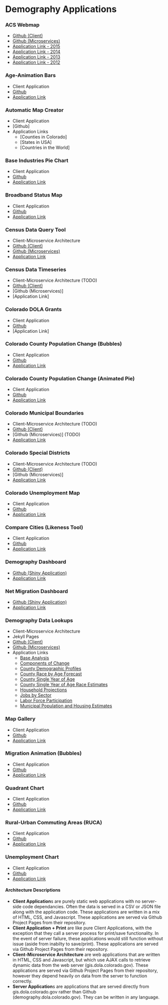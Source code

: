 # Demography Applications


### ACS Webmap 
- [Github (Client)](https://github.com/ColoradoDemography/CensusAPI_Map)
- [Github (Microservices)](https://github.com/ColoradoDemography/MS_CensusMap)
- [Application Link - 2015](https://demography.dola.colorado.gov/CensusAPI_Map_2015)
- [Application Link - 2014](https://demography.dola.colorado.gov/CensusAPI_Map)
- [Application Link - 2013](https://demography.dola.colorado.gov/CensusAPI_Map_2013)
- [Application Link - 2012](https://demography.dola.colorado.gov/CensusAPI_Map_2012)

### Age-Animation Bars
- Client Application
- [Github](https://github.com/ColoradoDemography/Age-Animation-Bars)
- [Application Link](https://demography.dola.colorado.gov/Age-Animation-Bars)

### Automatic Map Creator
- Client Application
- [Github]
- Application Links
  - [Counties in Colorado]
  - [States in USA]
  - [Countries in the World]

### Base Industries Pie Chart
- Client Application
- [Github](https://github.com/ColoradoDemography/CO_BaseIndustries)
- [Application Link](https://demography.dola.colorado.gov/CO_BaseIndustries)

### Broadband Status Map
- Client Application
- [Github](https://github.com/ColoradoDemography/D3_BroadbandStatus)
- [Application Link](https://dola.colorado.gov/gis-cms/content/interactive-broadband-map)

### Census Data Query Tool
- Client-Microservice Architecture
- [Github (Client)](https://github.com/ColoradoDemography/CensusAPI_Query_UI)
- [Github (Microservices)](https://github.com/ColoradoDemography/MS_CensusAPI)
- [Application Link](https://demography.dola.colorado.gov/CensusAPI_Query_UI)

### Census Data Timeseries
- Client-Microservice Architecture (TODO)
- [Github (Client)](https://github.com/ColoradoDemography/CensusAPI_Timeseries)
- [Github (Microservices)]
- [Application Link]

### Colorado DOLA Grants
- Client Application
- [Github](https://github.com/ColoradoDemography/CO_Grants)
- [Application Link]

### Colorado County Population Change (Bubbles)
- Client Application
- [Github](https://github.com/ColoradoDemography/Population-Bubbles)
- [Application Link](https://demography.dola.colorado.gov/Population-Bubbles)

### Colorado County Population Change (Animated Pie)
- Client Application
- [Github](https://github.com/ColoradoDemography/Animated-Pie)
- [Application Link](https://demography.dola.colorado.gov/Animated-Pie)

### Colorado Municipal Boundaries
- Client-Microservice Architecture (TODO)
- [Github (Client)](https://github.com/ColoradoDemography/CO_Muni)
- [Github (Microservices)] (TODO)
- [Application Link](https://demography.dola.colorado.gov/CO_Muni)

### Colorado Special Districts
- Client-Microservice Architecture (TODO)
- [Github (Client)](https://github.com/ColoradoDemography/CO_SpecialDistrict)
- [Github (Microservices)]
- [Application Link](https://demography.dola.colorado.gov/CO_SpecialDistrict)

### Colorado Unemployment Map
- Client Application
- [Github](https://github.com/ColoradoDemographyCO_BLS_Unemployment)
- [Application Link](https://demography.dola.colorado.gov/CO_BLS_Unemployment)

### Compare Cities (Likeness Tool)
- Client Application
- [Github](https://github.com/ColoradoDemography/CompareCities)
- [Application Link](https://demography.dola.colorado.gov/CompareCities)

### Demography Dashboard
- [Github (Shiny Application)](https://github.com/ColoradoDemography/demographic_dashboard)
- [Application Link](https://gis.dola.colorado.gov/apps/demographic_dashboard/)

### Net Migration Dashboard
- [Github (Shiny Application)](https://github.com/ColoradoDemography/netmigration_dashboard)
- [Application Link](https://gis.dola.colorado.gov/apps/netmigration_dashboard/)


### Demography Data Lookups
- Client-Microservice Architecture
- Jekyll Pages
- [Github (Client)](https://github.com/ColoradoDemography/Demog-Lookup-Clients)
- [Github (Microservices)](https://github.com/ColoradoDemography/MS_Demog_Lookups)
- Application Links
  - [Base Analysis](https://demography.dola.colorado.gov/economy-labor-force/data/base-analysis/)
  - [Components of Change](https://demography.dola.colorado.gov/births-deaths-migration/data/components-change/)
  - [County Demographic Profiles](https://demography.dola.colorado.gov/population/data/county-profile/)
  - [County Race by Age Forecast](https://demography.dola.colorado.gov/population/data/race-forecast/)
  - [County Single Year of Age](https://demography.dola.colorado.gov/population/data/county-sya/)
  - [County Single Year of Age Race Estimates](https://demography.dola.colorado.gov/population/data/race-estimate/)
  - [Household Projections](https://demography.dola.colorado.gov/housing-and-households/data/household-projections/)
  - [Jobs by Sector](https://demography.dola.colorado.gov/economy-labor-force/data/jobs-by-sector/)
  - [Labor Force Participation](https://demography.dola.colorado.gov/economy-labor-force/data/labor-force/)
  - [Municipal Population and Housing Estimates](https://demography.dola.colorado.gov/population/data/muni-pop-housing/)

### Map Gallery
- Client Application
- [Github](https://github.com/ColoradoDemography/CO_Map_Gallery)
- [Application Link](https://demography.dola.colorado.gov/CO_Map_Gallery)

### Migration Animation (Bubbles)
- Client Application
- [Github](https://github.com/ColoradoDemography/Migration-Bubbles)
- [Application Link](https://demography.dola.colorado.gov/Migration-Bubbles)

### Quadrant Chart
- Client Application
- [Github](https://github.com/ColoradoDemography/D3_Quadrant)
- [Application Link](https://demography.dola.colorado.gov/D3_Quadrant)

### Rural-Urban Commuting Areas (RUCA)
- Client Application
- [Github](https://github.com/ColoradoDemography/CO_RUCA)
- [Application Link](https://demography.dola.colorado.gov/CO_RUCA)

### Unemployment Chart
- Client Application
- [Github](https://github.com/ColoradoDemography/D3_Unemployment)
- [Application Link](https://demography.dola.colorado.gov/D3_Unemployment)


#### Architecture Descriptions

- **Client Application**s are purely static web applications with no server-side code dependancies.  Often the data is served in a CSV or JSON file along with the application code.  These applications are written in a mix of HTML, CSS, and Javascript.  These applications are served via Github Project Pages from their repository.
- **Client Application + Print** are like pure Client Applications, with the exception that they call a server process for print/save functionality.  In the event of server failure, these applications would still function without issue (aside from inabilty to save/print).  These applications are served via Github Project Pages from their repository.
- **Client-Microservice Architecture** are web applications that are written in HTML, CSS and Javascript, but which use AJAX calls to retrieve dynamic data from the web server (gis.dola.colorado.gov).   These applications are served via Github Project Pages from their repository, however they depend heavily on data from the server to function correctly.
- **Server Application**s are applications that are served directly from gis.dola.colorado.gov rather than Github (demography.dola.colorado.gov).  They can be written in any language.

